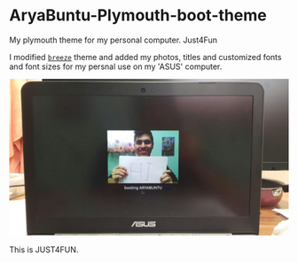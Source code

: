 # AryaBuntu-Plymouth-boot-theme
My plymouth theme for my personal computer. Just4Fun

I modified <a href="https://packages.ubuntu.com/disco/plymouth-theme-breeze" target="_blank">`breeze`</a> theme and added my photos, titles and customized fonts and font sizes for my persnal use on my 'ASUS' computer.

[![Screen Capture](https://github.com/aryabartar/AryaBuntu-Plymouth-boot-theme/blob/master/preview.jpg)]()


This is JUST4FUN.
